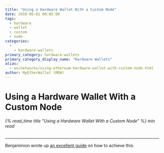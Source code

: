 ```yaml
---
title: "Using a Hardware Wallet With a Custom Node"
date: 2018-06-01 00:05:00
tags:
  - hardware
  - wallet
  - custom
  - node
categories:
  - 
    - hardware-wallets
primary_category: hardware-wallets
primary_category_display_name: "Hardware Wallets"
alias:
  - en/networks/using-ethereum-hardware-wallet-with-custom-node.html
author: MyEtherWallet (MEW)
---
```


# **Using a Hardware Wallet With a Custom Node**

###### {% read_time title "Using a Hardware Wallet With a Custom Node" %} min read

* * *

Benjaminion wrote up [an excellent guide](https://github.com/benjaminion/eth-parity-qnap/wiki/Connecting-to-MyEtherWallet) on how to achieve this.
